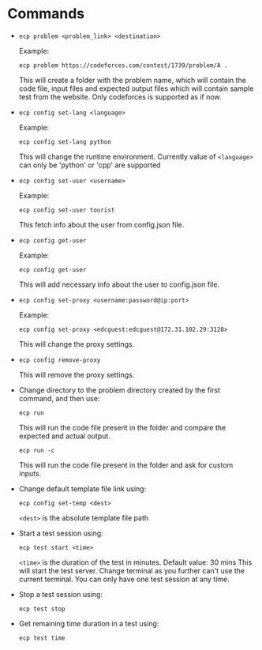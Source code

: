 # Commands

*   ```
    ecp problem <problem_link> <destination>
    ```
    Example: 
    ```
    ecp problem https://codeforces.com/contest/1739/problem/A .
    ```
    This will create a folder with the problem name, which will contain the code file, input files and expected output files which will contain sample test from the website.
    Only codeforces is supported as if now.

*   ```
    ecp config set-lang <language>
    ```
    Example: 
    ```
    ecp config set-lang python
    ```
    This will change the runtime environment. 
    Currently value of `<language>` can only be 'python' or 'cpp' are supported

*   ```
    ecp config set-user <username>
    ```
    Example: 
    ```
    ecp config set-user tourist
    ```
    This fetch info about the user from config.json file.

*   ```
    ecp config get-user
    ```
    Example: 
    ```
    ecp config get-user
    ```
    This will add necessary info about the user to config.json file.

*   ```
    ecp config set-proxy <username:password@ip:port>
    ```
    Example: 
    ```
    ecp config set-proxy <edcguest:edcguest@172.31.102.29:3128>
    ```
    This will change the proxy settings.

*   ```
    ecp config remove-proxy
    ```
    This will remove the proxy settings.

*   Change directory to the problem directory created by the first command, and then use:
    ```
    ecp run
    ```
    This will run the code file present in the folder and compare the expected and actual output.
    
    ```
    ecp run -c
    ```
    This will run the code file present in the folder and ask for custom inputs.

*   Change default template file link using:
    ```
    ecp config set-temp <dest>
    ```
    `<dest>` is the absolute template file path

*   Start a test session using:
    ```
    ecp test start <time>
    ```        
    `<time>` is the duration of the test in minutes. Default value: 30 mins
    This will start the test server. Change terminal as you further can't use the current terminal.
    You can only have one test session at any time.

*   Stop a test session using: 
    ```
    ecp test stop
    ```

*   Get remaining time duration in a test using: 
    ```
    ecp test time
    ```
